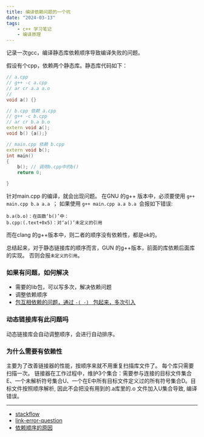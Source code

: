 ```yaml
---
title: 编译依赖问题的一个坑
date: "2024-03-13"
tags:
    - c++ 学习笔记
    - 编译原理
---
```


记录一次gcc，编译静态库依赖顺序导致编译失败的问题。

<!-- more  -->

假设有个cpp，依赖两个静态库。静态库代码如下：

```cpp
// a.cpp
// g++ -c a.cpp
// ar cr a.a a.o
// 
void a() {}
```

```cpp
// b.cpp 依赖 a.cpp
// g++ -c b.cpp
// ar cr b.a b.o
extern void a();
void b() {a();}
```

```cpp
// main.cpp 依赖 b.cpp 
extern void b();
int main()
{
    b(); // 调用b.cpp中的b()
    return 0;

}
```

针对main.cpp 的编译，就会出现问题。
在GNU 的g++ 版本中，必须要使用 `g++ main.cpp b.a a.a `； 如果使用 `g++ main.cpp a.a b.a `会报如下错误:

```plain
b.a(b.o)：在函数‘b()’中：
b.cpp:(.text+0x5)：对‘a()’未定义的引用
```

而在clang 的g++版本中，则二者的顺序没有依赖性，都是ok的。

总结起来，对于静态链接库的顺序而言，GUN 的g++版本，前面的库依赖后面库的实现。 否则会报`未定义的引用`。

### 如果有问题，如何解决

- 需要的lib包，可以写多次，解决依赖问题
- 调整依赖顺序
- [包互相依赖的问题，通过 `-( -) ` 包起来，多次引入](https://stackoverflow.com/questions/45135/why-does-the-order-in-which-libraries-are-linked-sometimes-cause-errors-in-gcc)

### 动态链接库有此问题吗

动态链接库会自动调整顺序，会进行自动排序。

### 为什么需要有依赖性

主要为了改善链接器的性能，按顺序来就不用重复扫描库文件了。 每个库只需要扫描一次。
链接器在工作过程中，维护3个集合：需要参与连接的目标文件集合E、一个未解析符号集合U、一个在E中所有目标文件定义过的所有符号集合D。目标文件按照顺序解析, 因此不会把没有用到的.a库里的.o 文件加入U集合导致, 编译错误。


---

- [stackflow](https://stackoverflow.com/questions/17669941/g-the-order-of-static-library-matters)
- [link-error-question](https://stackoverflow.com/questions/45135/why-does-the-order-in-which-libraries-are-linked-sometimes-cause-errors-in-gcc)
- [依赖顺序的原因](https://www.zhihu.com/question/387001677/answer/1146215465?utm_id=0)